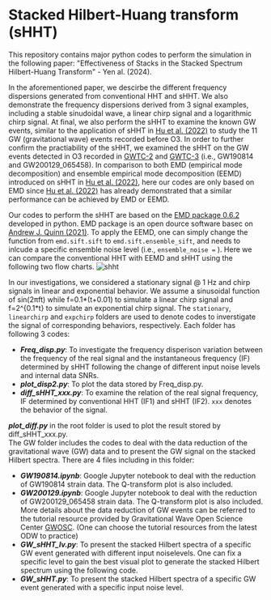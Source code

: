 # Stacked Hilbert-Huang transform (sHHT)
This repository contains major python codes to perform the simulation in the following paper: "Effectiveness of Stacks in the Stacked Spectrum Hilbert-Huang Transform" - Yen al. (2024).

In the aforementioned paper, we descirbe the different frequency dispersions generated from conventional HHT and sHHT. We also demonstrate the frequency dispersions derived from 3 signal examples, including a stable sinudoidal wave, a linear chirp signal and a logarithmic chirp signal. At final, we also perform the sHHT to examine the known GW events, similar to the application of sHHT in [Hu et al. (2022)](https://arxiv.org/abs/2207.06714) to study the 11 GW (gravitational wave) events recorded before O3. In order to further confirm the practiability of the sHHT, we examined the sHHT on the GW events detected in O3 recorded in [GWTC-2](https://arxiv.org/abs/2010.14527) and [GWTC-3](https://arxiv.org/abs/2111.03606) (i.e., GW190814 and GW200129_065458). In comparison to both EMD (empirical mode decomposition) and ensemble empirical mode decomposition (EEMD) introduced on sHHT in [Hu et al. (2022)](https://arxiv.org/abs/2207.06714), here our codes are only based on EMD since [Hu et al. (2022)](https://arxiv.org/abs/2207.06714) has already demonstrated that a similar performance can be achieved by EMD or EEMD.

Our codes to perform the sHHT are based on the [EMD package 0.6.2](https://emd.readthedocs.io/en/stable/index.html) developed in python. EMD package is an open dource software basec on [Andrew J. Quinn (2021)](https://joss.theoj.org/papers/10.21105/joss.02977). To apply the EEMD, one can simply change the function from `emd.sift.sift` to `emd.sift.ensemble_sift`, and needs to inlcude a specific ensemble noise level (i.e., `ensemble_noise =` ).
Here we can compare the conventional HHT with EEMD and sHHT using the following two flow charts.
![shht](https://github.com/linlupin/sHHT/blob/main/sHHT.png) 

In our investigations, we considered a stationary signal @ 1 Hz and chirp signals in linear and exponential behavior. We assume a sinusoidal function of sin(2πft) while f=0.1*(t+0.01) to simulate a linear chirp signal and f=2^{0.1*t} to simulate an exponential chirp signal. The `stationary`, `linearchirp` and `expchirp` folders are used to denote codes to inverstigate the signal of corresponding behaviors, respectively. Each folder has following 3 codes:  
-  ***Freq_disp.py***: To investigate the frequency disperison variation between the frequency of the real signal and the instantaneous frequency (IF) determined by sHHT following the change of different input noise levels and internal data SNRs.  
-  ***plot_disp2.py***: To plot the data stored by Freq_disp.py.  
-  ***diff_sHHT_xxx.py***: To examine the relation of the real signal frequency, IF determined by conventional HHT (IF1) and sHHT (IF2). `xxx` denotes the behavior of the signal.

***plot_diff.py*** in the root folder is used to plot the result stored by diff_sHHT_xxx.py.  
The GW folder includes the codes to deal with the data reduction of the gravitational wave (GW) data and to present the GW signal on the stacked Hilbert spectra. There are 4 files including in this folder:  
+  ***GW190814.ipynb***: Google Jupyter notebook to deal with the reduction of GW190814 strain data. The Q-transform plot is also included.  
+  ***GW200129.ipynb***: Google Jupyter notebook to deal with the reduction of GW200129_065458 strain data. The Q-transform plot is also included.  
More details about the data reduction of GW events can be referred to the tutorial resource provided by Gravitational Wave Open Science Center [GWOSC](https://colab.research.google.com/github/gw-odw/). (One can choose the tutorial resources from the latest ODW to practice)
+ ***GW_sHHT_lv.py***: To present the stacked Hilbert spectra of a specific GW event generated with different input noiselevels. One can fix a specific level to gain the best visual plot to generate the stacked Hilbert spectrum using the following code.     
+ ***GW_sHHT.py***: To present the stacked Hilbert spectra of a specific GW event generated with a specific input noise level.  
